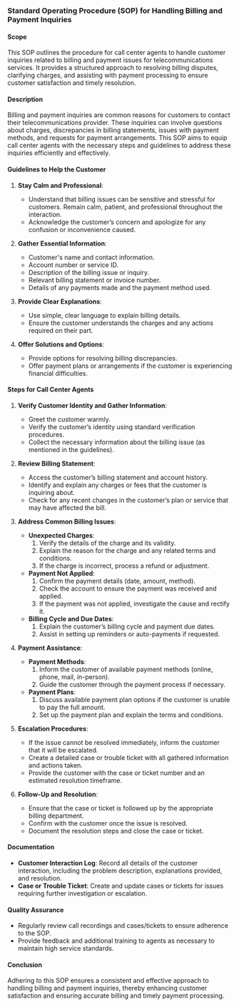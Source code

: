 ### Standard Operating Procedure (SOP) for Handling Billing and Payment Inquiries

#### Scope
This SOP outlines the procedure for call center agents to handle customer inquiries related to billing and payment issues for telecommunications services. It provides a structured approach to resolving billing disputes, clarifying charges, and assisting with payment processing to ensure customer satisfaction and timely resolution.

#### Description
Billing and payment inquiries are common reasons for customers to contact their telecommunications provider. These inquiries can involve questions about charges, discrepancies in billing statements, issues with payment methods, and requests for payment arrangements. This SOP aims to equip call center agents with the necessary steps and guidelines to address these inquiries efficiently and effectively.

#### Guidelines to Help the Customer
1. **Stay Calm and Professional**:
   - Understand that billing issues can be sensitive and stressful for customers. Remain calm, patient, and professional throughout the interaction.
   - Acknowledge the customer’s concern and apologize for any confusion or inconvenience caused.

2. **Gather Essential Information**:
   - Customer's name and contact information.
   - Account number or service ID.
   - Description of the billing issue or inquiry.
   - Relevant billing statement or invoice number.
   - Details of any payments made and the payment method used.

3. **Provide Clear Explanations**:
   - Use simple, clear language to explain billing details.
   - Ensure the customer understands the charges and any actions required on their part.

4. **Offer Solutions and Options**:
   - Provide options for resolving billing discrepancies.
   - Offer payment plans or arrangements if the customer is experiencing financial difficulties.

#### Steps for Call Center Agents

1. **Verify Customer Identity and Gather Information**:
   - Greet the customer warmly.
   - Verify the customer’s identity using standard verification procedures.
   - Collect the necessary information about the billing issue (as mentioned in the guidelines).

2. **Review Billing Statement**:
   - Access the customer’s billing statement and account history.
   - Identify and explain any charges or fees that the customer is inquiring about.
   - Check for any recent changes in the customer’s plan or service that may have affected the bill.

3. **Address Common Billing Issues**:
   - **Unexpected Charges**:
     1. Verify the details of the charge and its validity.
     2. Explain the reason for the charge and any related terms and conditions.
     3. If the charge is incorrect, process a refund or adjustment.
   - **Payment Not Applied**:
     1. Confirm the payment details (date, amount, method).
     2. Check the account to ensure the payment was received and applied.
     3. If the payment was not applied, investigate the cause and rectify it.
   - **Billing Cycle and Due Dates**:
     1. Explain the customer’s billing cycle and payment due dates.
     2. Assist in setting up reminders or auto-payments if requested.

4. **Payment Assistance**:
   - **Payment Methods**:
     1. Inform the customer of available payment methods (online, phone, mail, in-person).
     2. Guide the customer through the payment process if necessary.
   - **Payment Plans**:
     1. Discuss available payment plan options if the customer is unable to pay the full amount.
     2. Set up the payment plan and explain the terms and conditions.

5. **Escalation Procedures**:
   - If the issue cannot be resolved immediately, inform the customer that it will be escalated.
   - Create a detailed case or trouble ticket with all gathered information and actions taken.
   - Provide the customer with the case or ticket number and an estimated resolution timeframe.

6. **Follow-Up and Resolution**:
   - Ensure that the case or ticket is followed up by the appropriate billing department.
   - Confirm with the customer once the issue is resolved.
   - Document the resolution steps and close the case or ticket.

#### Documentation
- **Customer Interaction Log**: Record all details of the customer interaction, including the problem description, explanations provided, and resolution.
- **Case or Trouble Ticket**: Create and update cases or tickets for issues requiring further investigation or escalation.

#### Quality Assurance
- Regularly review call recordings and cases/tickets to ensure adherence to the SOP.
- Provide feedback and additional training to agents as necessary to maintain high service standards.

#### Conclusion
Adhering to this SOP ensures a consistent and effective approach to handling billing and payment inquiries, thereby enhancing customer satisfaction and ensuring accurate billing and timely payment processing.